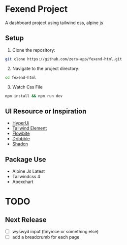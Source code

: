 # Fexend Project

A dashboard project using tailwind css, alpine js

## Setup

1. Clone the repository:

```bash
git clone https://github.com/zera-app/fexend-html.git
```

2. Navigate to the project directory:

```bash
cd fexend-html
```

3. Watch Css File

```bash
npm install && npm run dev
```

## UI Resource or Inspiration

- [HyperUi](https://www.hyperui.dev)
- [Tailwind Element](https://tw-elements.com/)
- [Flowbite](https://flowbite.com/)
- [Dribbble](http://dribbble.com/)
- [Shadcn](https://ui.shadcn.com/)

## Package Use

- Alpine Js Latest
- Tailwindcss 4
- Apexchart

# TODO

## Next Release

- [ ] wyswyd input (tinymce or something else)
- [ ] add a breadcrumb for each page
